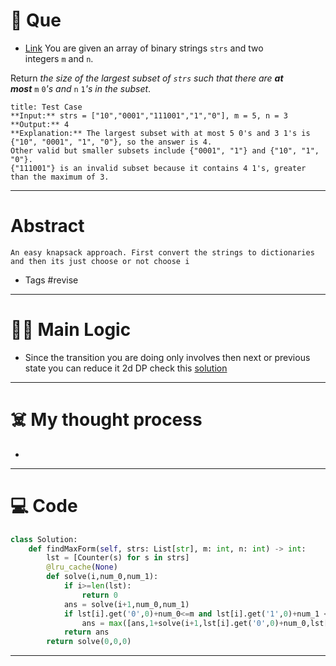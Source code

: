 # 🧩 Que
- [Link](https://leetcode.com/problems/ones-and-zeroes/)
You are given an array of binary strings `strs` and two integers `m` and `n`.

Return _the size of the largest subset of `strs` such that there are **at most**_ `m` `0`_'s and_ `n` `1`_'s in the subset_.
```ad-question
title: Test Case
**Input:** strs = ["10","0001","111001","1","0"], m = 5, n = 3
**Output:** 4
**Explanation:** The largest subset with at most 5 0's and 3 1's is {"10", "0001", "1", "0"}, so the answer is 4.
Other valid but smaller subsets include {"0001", "1"} and {"10", "1", "0"}.
{"111001"} is an invalid subset because it contains 4 1's, greater than the maximum of 3.
```

---
# Abstract
```ad-abstract
An easy knapsack approach. First convert the strings to dictionaries and then its just choose or not choose i
```

- Tags #revise 
--- 
# 🕵️‍♂️ Main Logic
- Since the transition you are doing only involves then next or previous state you can reduce it 2d DP check this [solution](https://leetcode.com/problems/ones-and-zeroes/solutions/3668890/memoization-tabulation-space-optimization-3d-dp-to-2d-dp/)

---
# ☠️ My thought process
- 
---

# 💻 Code
```python
class Solution:
    def findMaxForm(self, strs: List[str], m: int, n: int) -> int:
        lst = [Counter(s) for s in strs]
        @lru_cache(None)
        def solve(i,num_0,num_1):
            if i>=len(lst):
                return 0
            ans = solve(i+1,num_0,num_1)
            if lst[i].get('0',0)+num_0<=m and lst[i].get('1',0)+num_1 <= n:
                ans = max([ans,1+solve(i+1,lst[i].get('0',0)+num_0,lst[i].get('1',0)+num_1)])
            return ans
        return solve(0,0,0)
```
---
